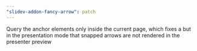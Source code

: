 ```yaml
---
"slidev-addon-fancy-arrow": patch
---
```


Query the anchor elements only inside the current page, which fixes a but in the presentation mode that snapped arrows are not rendered in the presenter preview
